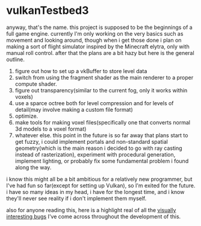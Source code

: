 # vulkanTestbed3



anyway, that's the name. this project is supposed to be the beginnings of a full game engine. currently I'm only working on the very basics such as movement and looking around, though when i get those done i plan on making a sort of flight simulator inspired by the Minecraft elytra, only with manual roll control. after that the plans are a bit hazy but here is the general outline.



1. figure out how to set up a vkBuffer to store level data
2. switch from using the fragment shader as the main renderer to a proper compute shader.
3. figure out transparency(similar to the current fog, only it works within voxels)
4. use a sparce octree both for level compression and for levels of detail(may involve making a custom file format)
5. optimize.
6. make tools for making voxel files(specifically one that converts normal 3d models to a voxel format)
7. whatever else. this point in the future is so far away that plans start to get fuzzy, i could implement portals and non-standard spatial geometry(which is the main reason i decided to go with ray casting instead of rasterization), experiment with procedural generation, implement lighting, or probably fix some fundamental problem i found along the way.



i know this might all be a bit ambitious for a relatively new programmer, but I've had fun so far(except for setting up Vulkan), so I'm exited for the future. i have so many ideas in my head, i have for the longest time, and i know they'll never see reality if i don't implement them myself.



also for anyone reading this, here is a highlight real of all the [visually interesting bugs](https://drive.google.com/drive/folders/1EtuWzIdOcuY1snB4_NvYhLG9boP5WWRR?usp=drive_link) I've come across throughout the development of this.



